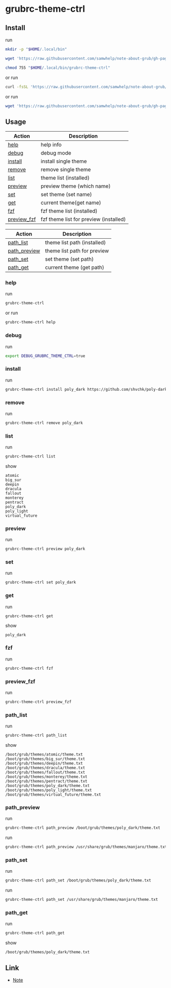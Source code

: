 
# grubrc-theme-ctrl


## Install

run

``` sh
mkdir -p "$HOME/.local/bin"

wget 'https://raw.githubusercontent.com/samwhelp/note-about-grub/gh-pages/_demo/project/grubrc-profile/grubrc-theme-ctrl/grubrc-theme-ctrl' -O "$HOME/.local/bin/grubrc-theme-ctrl"

chmod 755 "$HOME/.local/bin/grubrc-theme-ctrl"
```

or run

``` sh
curl -fsSL 'https://raw.githubusercontent.com/samwhelp/note-about-grub/gh-pages/_demo/project/grubrc-profile/grubrc-theme-ctrl/remote-install.sh' | bash
```

or run

``` sh
wget 'https://raw.githubusercontent.com/samwhelp/note-about-grub/gh-pages/_demo/project/grubrc-profile/grubrc-theme-ctrl/remote-install.sh' -q -O - | bash
```


## Usage

| Action | Description |
| --- | --- |
| [help](#help) | help info |
| [debug](#debug) | debug mode |
| [install](#install) | install single theme |
| [remove](#remove) | remove single theme  |
| [list](#list) | theme list (installed) |
| [preview](#preview) | preview theme (which name) |
| [set](#set) | set theme (set name) |
| [get](#get) | current theme(get name) |
| [fzf](#fzf) | fzf theme list (installed) |
| [preview_fzf](#preview_fzf) | fzf theme list for preview (installed) |


| Action | Description |
| --- | --- |
| [path_list](#path_list) | theme list path (installed) |
| [path_preview](#path_preview) | theme list path for preview |
| [path_set](#path_set) | set theme (set path) |
| [path_get](#path_get) | current theme (get path) |


### help

run

``` sh
grubrc-theme-ctrl
```

or run

``` sh
grubrc-theme-ctrl help
```

### debug

run

``` sh
export DEBUG_GRUBRC_THEME_CTRL=true
```

### install

run

``` sh
grubrc-theme-ctrl install poly_dark https://github.com/shvchk/poly-dark.git
```

### remove

run

``` sh
grubrc-theme-ctrl remove poly_dark
```


### list

run

``` sh
grubrc-theme-ctrl list
```

show

```
atomic
big_sur
deepin
dracula
fallout
monterey
pentract
poly_dark
poly_light
virtual_future
```

### preview

run

``` sh
grubrc-theme-ctrl preview poly_dark
```

### set

run

``` sh
grubrc-theme-ctrl set poly_dark
```

### get

run

``` sh
grubrc-theme-ctrl get
```

show

```
poly_dark
```


### fzf

run

``` sh
grubrc-theme-ctrl fzf
```


### preview_fzf

run

``` sh
grubrc-theme-ctrl preview_fzf
```


### path_list

run

``` sh
grubrc-theme-ctrl path_list
```

show

```
/boot/grub/themes/atomic/theme.txt
/boot/grub/themes/big_sur/theme.txt
/boot/grub/themes/deepin/theme.txt
/boot/grub/themes/dracula/theme.txt
/boot/grub/themes/fallout/theme.txt
/boot/grub/themes/monterey/theme.txt
/boot/grub/themes/pentract/theme.txt
/boot/grub/themes/poly_dark/theme.txt
/boot/grub/themes/poly_light/theme.txt
/boot/grub/themes/virtual_future/theme.txt
```

### path_preview

run

``` sh
grubrc-theme-ctrl path_preview /boot/grub/themes/poly_dark/theme.txt
```

run

``` sh
grubrc-theme-ctrl path_preview /usr/share/grub/themes/manjaro/theme.txt
```


### path_set

run

``` sh
grubrc-theme-ctrl path_set /boot/grub/themes/poly_dark/theme.txt
```

run

``` sh
grubrc-theme-ctrl path_set /usr/share/grub/themes/manjaro/theme.txt
```

### path_get

run

``` sh
grubrc-theme-ctrl path_get
```

show

```
/boot/grub/themes/poly_dark/theme.txt
```

## Link

* [Note](https://samwhelp.github.io/note-about-grub/read/project/grubrc-profile/grubrc-theme-ctrl.html)
